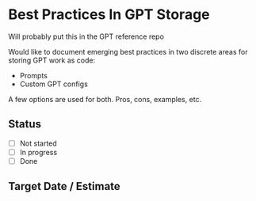 # Best Practices In GPT Storage

Will probably put this in the GPT reference repo

Would like to document emerging best practices in two discrete areas for storing GPT work as code:

- Prompts
- Custom GPT configs

A few options are used for both. Pros, cons, examples, etc.

  

## Status

- [ ] Not started
- [ ] In progress
- [ ] Done

## Target Date / Estimate